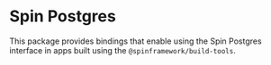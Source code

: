 # Spin Postgres

This package provides bindings that enable using the Spin Postgres interface in apps built using the `@spinframework/build-tools`.